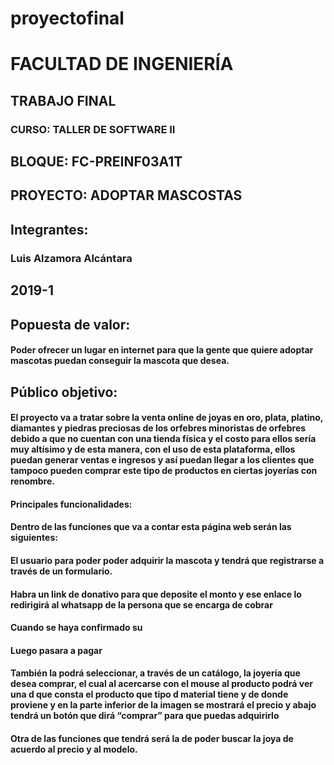 # proyectofinal

# FACULTAD DE INGENIERÍA
 
## TRABAJO FINAL
 
### CURSO: TALLER DE SOFTWARE II
## BLOQUE: FC-PREINF03A1T


## PROYECTO: ADOPTAR MASCOSTAS


## Integrantes:
###	Luis Alzamora Alcántara


## 2019-1


## Popuesta de valor:
#### Poder ofrecer un lugar en internet para que la gente que quiere adoptar mascotas puedan conseguir la mascota que desea.

## Público objetivo:
 

#### El proyecto va a tratar sobre la venta online de joyas en oro, plata, platino, diamantes y piedras preciosas de los orfebres minoristas de orfebres debido a que no cuentan con una tienda física y el costo para ellos sería muy altísimo y de esta manera, con el uso de esta plataforma, ellos puedan generar ventas e ingresos y así puedan llegar a los clientes que tampoco pueden comprar este tipo de productos en ciertas joyerías con renombre.


#### Principales   funcionalidades:
#### Dentro de las funciones que va a contar esta página web serán las siguientes:

#### El usuario para poder poder adquirir la mascota y tendrá que registrarse a través de un formulario.
 
#### Habra un link de donativo para que deposite el monto y ese enlace lo redirigirá  al whatsapp de la persona que se encarga de cobrar

#### Cuando se haya confirmado su 
#### Luego pasara a pagar 

#### También la podrá seleccionar, a través de un catálogo, la joyería que desea comprar, el cual al acercarse con el mouse al producto podrá ver una d que consta el producto que tipo d material tiene y de donde proviene y en la parte inferior de la imagen se mostrará el precio y abajo tendrá un botón que dirá “comprar” para que puedas adquirirlo
#### Otra de las funciones que tendrá será la de poder buscar la joya de acuerdo al precio y al modelo.
